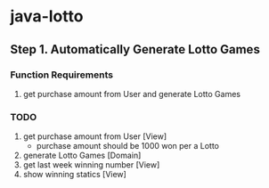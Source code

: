 # java-lotto
## Step 1. Automatically Generate Lotto Games
### Function Requirements
1. get purchase amount from User and generate Lotto Games

### TODO
1. get purchase amount from User [View]
    - purchase amount should be 1000 won per a Lotto
2. generate Lotto Games [Domain]
3. get last week winning number [View]
4. show winning statics [View]